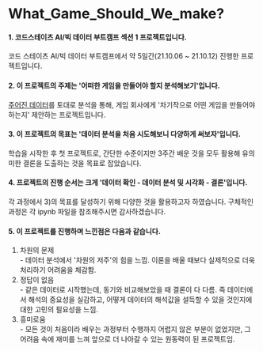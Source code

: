# What_Game_Should_We_make?
#### 1. 코드스테이츠 AI/빅 데이터 부트캠프 섹션 1 프로젝트입니다.  
코드 스테이츠 AI/빅 데이터 부트캠프에서 약 5일간(21.10.06 ~ 21.10.12) 진행한 프로젝트입니다.

#### 2. 이 프로젝트의 주제는 '어떠한 게임을 만들어야 할지 분석해보기'입니다.  
[주어진 데이터](https://ds-lecture-data.s3.ap-northeast-2.amazonaws.com/datasets/vgames2.csv)를 토대로 분석을 통해, 게임 회사에게 '차기작으로 어떤 게임을 만들어야 하는지' 제안하는 프로젝트입니다.

#### 3. 이 프로젝트의 목표는 '데이터 분석을 처음 시도해보니 다양하게 써보자'입니다.  
학습을 시작한 후 첫 프로젝트로, 간단한 수준이지만 3주간 배운 것을 모두 활용해 유의미한 결론을 도출하는 것을 목표로 잡았습니다.

#### 4. 프로젝트의 진행 순서는 크게 '데이터 확인 - 데이터 분석 및 시각화 - 결론'입니다.  
각 과정에서 3)의 목표를 달성하기 위해 다양한 것을 활용하고자 하였습니다. 구체적인 과정은 각 ipynb 파일을 참조해주시면 감사하겠습니다.

#### 5. 이 프로젝트를 진행하며 느낀점은 다음과 같습니다.  
  1. 차원의 문제  
    - 데이터 분석에서 '차원의 저주'의 힘을 느낌. 이론을 배울 때보다 실제적으로 더욱 처리하기 어려움을 체감함.
  2. 정답이 없음  
    - 같은 데이터로 시작했는데, 동기와 비교해보았을 때 결론이 다 다름. 즉 데이터에서 해석의 중요성을 실감하고, 어떻게 데이터의 해석값을 설득할 수 있을 것인지에 대한 고민의 필요성을 느낌.
  3. 흥미로움  
    - 모든 것이 처음이라 배우는 과정부터 수행까지 어렵지 않은 부분이 없었지만, 그 어려움 속에 재미를 느껴 앞으로 더 나아갈 수 있는 원동력이 된 프로젝트임.
